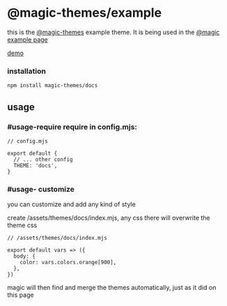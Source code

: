 # @magic-themes/example

this is the
[@magic-themes](https://github.com/magic-themes)
example theme.
It is being used in the [@magic example page](https://github.com/magic-examples/example)

[demo](https://magic-examples.github.io/example)

### installation

`npm install magic-themes/docs`

## usage

### #usage-require require in config.mjs:

```
// config.mjs

export default {
  // ... other config
  THEME: 'docs',
}
```

### #usage- customize

you can customize and add any kind of style

create /assets/themes/docs/index.mjs, any css there will overwrite the theme css

```
// /assets/themes/docs/index.mjs

export default vars => ({
  body: {
    color: vars.colors.orange[900],
  },
})
```

magic will then find and merge the themes automatically, just as it did on this page
